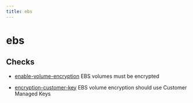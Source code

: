 ```yaml
---
title: ebs
---
```


# ebs

## Checks


- [enable-volume-encryption](enable-volume-encryption) EBS volumes must be encrypted

- [encryption-customer-key](encryption-customer-key) EBS volume encryption should use Customer Managed Keys



